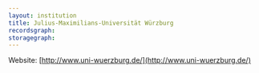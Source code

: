```yaml
---
layout: institution
title: Julius-Maximilians-Universität Würzburg
recordsgraph: 
storagegraph: 
---
```


Website: [http://www.uni-wuerzburg.de/](http://www.uni-wuerzburg.de/)
